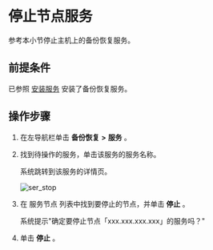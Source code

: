 停止节点服务
===========================

参考本小节停止主机上的备份恢复服务。

前提条件
-------------------------

已参照 [安装服务](../1000.manage-backup-and-recovery-service/200.installation-services.md) 安装了备份恢复服务。

操作步骤
-------------------------

1. 在左导航栏单击 **备份恢复** **\>** **服务** 。

2. 找到待操作的服务，单击该服务的服务名称。

   系统跳转到该服务的详情页。

   ![ser_stop](https://help-static-aliyun-doc.aliyuncs.com/assets/img/zh-CN/5337270261/p268008.png)

3. 在 服务节点 列表中找到要停止的节点，并单击 **停止** 。

   系统提示"确定要停止节点「xxx.xxx.xxx.xxx」的服务吗？"

4. 单击 **停止** 。
